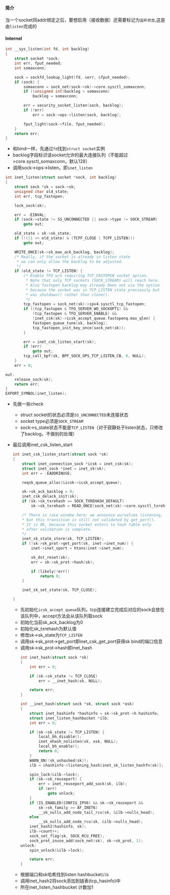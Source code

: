 #### 简介
当一个socket同addr绑定之后，要想启用（接收数据）还需要标记为`监听状态`,这是由`listen`完成的

####  Internel
```c
int __sys_listen(int fd, int backlog)
{
	struct socket *sock;
	int err, fput_needed;
	int somaxconn;

	sock = sockfd_lookup_light(fd, &err, &fput_needed);
	if (sock) {
		somaxconn = sock_net(sock->sk)->core.sysctl_somaxconn;
		if ((unsigned int)backlog > somaxconn)
			backlog = somaxconn;

		err = security_socket_listen(sock, backlog);
		if (!err)
			err = sock->ops->listen(sock, backlog);

		fput_light(sock->file, fput_needed);
	}
	return err;
}
```
* 和bind一样，先通过`fd`找到`struct socket`实例
* backlog字段标识该socket允许的最大连接队列（不能超过>core.sysctl_somaxconn，默认128）
* 调用sock->ops->listen，即`inet_listen`
```c
int inet_listen(struct socket *sock, int backlog)
{
	struct sock *sk = sock->sk;
	unsigned char old_state;
	int err, tcp_fastopen;

	lock_sock(sk);

	err = -EINVAL;
	if (sock->state != SS_UNCONNECTED || sock->type != SOCK_STREAM)
		goto out;

	old_state = sk->sk_state;
	if (!((1 << old_state) & (TCPF_CLOSE | TCPF_LISTEN)))
		goto out;

	WRITE_ONCE(sk->sk_max_ack_backlog, backlog);
	/* Really, if the socket is already in listen state
	 * we can only allow the backlog to be adjusted.
	 */
	if (old_state != TCP_LISTEN) {
		/* Enable TFO w/o requiring TCP_FASTOPEN socket option.
		 * Note that only TCP sockets (SOCK_STREAM) will reach here.
		 * Also fastopen backlog may already been set via the option
		 * because the socket was in TCP_LISTEN state previously but
		 * was shutdown() rather than close().
		 */
		tcp_fastopen = sock_net(sk)->ipv4.sysctl_tcp_fastopen;
		if ((tcp_fastopen & TFO_SERVER_WO_SOCKOPT1) &&
		    (tcp_fastopen & TFO_SERVER_ENABLE) &&
		    !inet_csk(sk)->icsk_accept_queue.fastopenq.max_qlen) {
			fastopen_queue_tune(sk, backlog);
			tcp_fastopen_init_key_once(sock_net(sk));
		}

		err = inet_csk_listen_start(sk);
		if (err)
			goto out;
		tcp_call_bpf(sk, BPF_SOCK_OPS_TCP_LISTEN_CB, 0, NULL);
	}
	err = 0;

out:
	release_sock(sk);
	return err;
}
EXPORT_SYMBOL(inet_listen);
```
* 先做一些check
  * struct socket的状态必须是`SS_UNCONNECTED`未连接状态
  * socket type必须是`SOCK_STREAM`
  * sock->s_state状态不能是`TCP_LISTEN`（对于寂静处于listen状态，只修改了backlog，不做别的处理）

* 最后调用inet_csk_listen_start
    ```c
    int inet_csk_listen_start(struct sock *sk)
    {
        struct inet_connection_sock *icsk = inet_csk(sk);
        struct inet_sock *inet = inet_sk(sk);
        int err = -EADDRINUSE;

        reqsk_queue_alloc(&icsk->icsk_accept_queue);

        sk->sk_ack_backlog = 0;
        inet_csk_delack_init(sk);
        if (sk->sk_txrehash == SOCK_TXREHASH_DEFAULT)
            sk->sk_txrehash = READ_ONCE(sock_net(sk)->core.sysctl_txrehash);

        /* There is race window here: we announce ourselves listening,
        * but this transition is still not validated by get_port().
        * It is OK, because this socket enters to hash table only
        * after validation is complete.
        */
        inet_sk_state_store(sk, TCP_LISTEN);
        if (!sk->sk_prot->get_port(sk, inet->inet_num)) {
            inet->inet_sport = htons(inet->inet_num);

            sk_dst_reset(sk);
            err = sk->sk_prot->hash(sk);

            if (likely(!err))
                return 0;
        }

        inet_sk_set_state(sk, TCP_CLOSE);

    }
    ```
    * 先初始化`icsk_accept_queue`队列，tcp连接建立完成后对应的sock会放在该队列中，accept方法会从该队列取sock
    * 初始化当前sk_ack_backlog为0
    * 初始化sk_txrehash为默认值
    * 修改sk->sk_state为`TCP_LISTEN`
    * 调用sk->sk_prot->get_port即inet_csk_get_port获得sk bind的端口信息
    * 调用sk->sk_prot->hash即inet_hash
        ```c
        int inet_hash(struct sock *sk)
        {
            int err = 0;

            if (sk->sk_state != TCP_CLOSE)
                err = __inet_hash(sk, NULL);

            return err;
        }

        int __inet_hash(struct sock *sk, struct sock *osk)
        {
            struct inet_hashinfo *hashinfo = sk->sk_prot->h.hashinfo;
            struct inet_listen_hashbucket *ilb;
            int err = 0;

            if (sk->sk_state != TCP_LISTEN) {
                local_bh_disable();
                inet_ehash_nolisten(sk, osk, NULL);
                local_bh_enable();
                return 0;
            }
            WARN_ON(!sk_unhashed(sk));
            ilb = &hashinfo->listening_hash[inet_sk_listen_hashfn(sk)];

            spin_lock(&ilb->lock);
            if (sk->sk_reuseport) {
                err = inet_reuseport_add_sock(sk, ilb);
                if (err)
                    goto unlock;
            }
            if (IS_ENABLED(CONFIG_IPV6) && sk->sk_reuseport &&
                sk->sk_family == AF_INET6)
                __sk_nulls_add_node_tail_rcu(sk, &ilb->nulls_head);
            else
                __sk_nulls_add_node_rcu(sk, &ilb->nulls_head);
            inet_hash2(hashinfo, sk);
            ilb->count++;
            sock_set_flag(sk, SOCK_RCU_FREE);
            sock_prot_inuse_add(sock_net(sk), sk->sk_prot, 1);
        unlock:
            spin_unlock(&ilb->lock);

            return err;
        }
        ```
    * 根据端口和sk哈希找到listen hashbucket`ilb`
    * 调用inet_hash2将sock添加到链表(tcp_hasinfo)中
    * 所在inet_listen_hashbucket 计数加1



